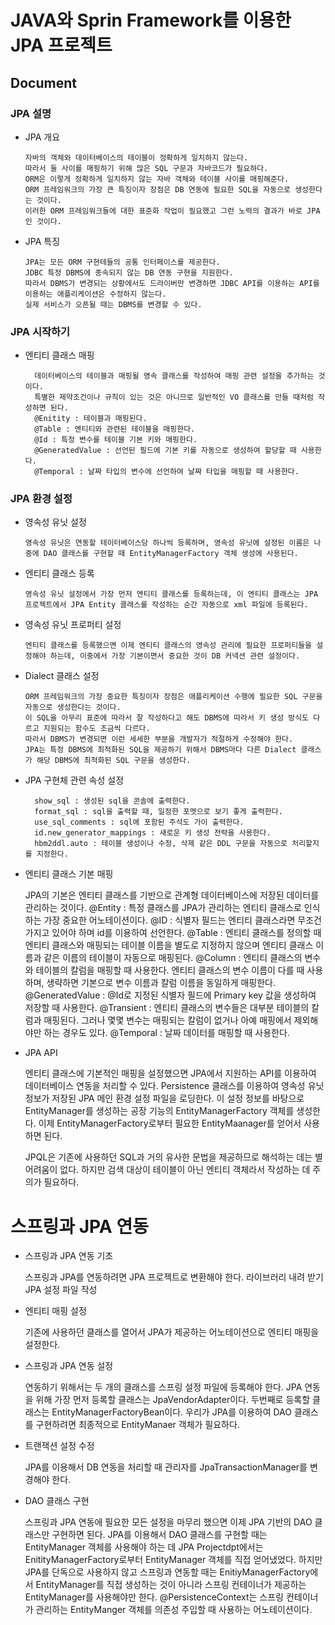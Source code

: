 # JAVA와 Sprin Framework를 이용한 JPA 프로젝트

## Document

### JPA 설명

-   JPA 개요

        자바의 객체와 데이터베이스의 테이블이 정확하게 일치하지 않는다. 
        따라서 둘 사이를 매핑하기 위해 많은 SQL 구문과 자바코드가 필요하다. 
        ORM은 이렇게 정확하게 일치하지 않는 자바 객체와 테이블 사이를 매핑해준다. 
        ORM 프레임워크의 가장 큰 특징이자 장점은 DB 연동에 필요한 SQL을 자동으로 생성한다는 것이다. 
        이러한 ORM 프레임워크들에 대한 표준화 작업이 필요했고 그런 노력의 결과가 바로 JPA인 것이다.

-   JPA 특징

        JPA는 모든 ORM 구현테들의 공통 인터페이스를 제공한다. 
        JDBC 특정 DBMS에 종속되지 않는 DB 연동 구현을 지원한다. 
        따라서 DBMS가 변경되는 상황에서도 드라이버만 변경하면 JDBC API를 이용하는 API를 이용하는 애플리케이션은 수정하지 않는다. 
        실제 서비스가 오픈될 때는 DBMS를 변경할 수 있다.


### JPA 시작하기 

- 엔티티 클래스 매핑  

        데이터베이스의 테이블과 매핑될 영속 클래스를 작성하여 매핑 관련 설정을 추가하는 것이다. 
        특별한 제약조건이나 규칙이 있는 것은 아니므로 일반적인 VO 클래스를 만들 때처럼 작성하면 된다. 
        @Enitity : 테이블과 매핑된다.
        @Table : 엔티티와 관련된 테이블을 매핑한다.
        @Id : 특정 변수를 테이블 기본 키와 매핑한다.
        @GeneratedValue : 선언된 필드에 기본 키를 자동으로 생성하여 할당할 때 사용한다.
        @Temporal : 날짜 타입의 변수에 선언하여 날짜 타입을 매핑할 때 사용한다.

### JPA 환경 설정

-   영속성 유닛 설정

        영속성 유닛은 연동할 테이터베이스당 하나씩 등록하며, 영속성 유닛에 설정된 이름은 나중에 DAO 클래스를 구현할 때 EntityManagerFactory 객체 생성에 사용된다.
        

-   엔티티 클래스 등록

        영속성 유닛 설정에서 가장 먼저 엔티티 클래스를 등록하는데, 이 엔티티 클래스는 JPA 프로젝트에서 JPA Entity 클래스를 작성하는 순간 자동으로 xml 파일에 등록된다. 

-   영속성 유닛 프로퍼티 설정

        엔티티 클래스를 등록했으면 이제 엔티티 클래스의 영속성 관리에 필요한 프로퍼티들을 설정해야 하는데, 이중에서 가장 기본이면서 중요한 것이 DB 커넥션 관련 설정이다. 

-   Dialect 클래스 설정

        ORM 프레임워크의 가장 중요한 특징이자 장점은 애플리케이션 수행에 필요한 SQL 구문을 자동으로 생성한다는 것이다. 
        이 SQL을 아무리 표준에 따라서 잘 작성하다고 해도 DBMS에 따라서 키 생성 방식도 다르고 지원되는 함수도 조금씩 다르다. 
        따라서 DBMS가 변경되면 이런 세세한 부분을 개발자가 적절하게 수정해야 한다.
        JPA는 특정 DBMS에 최적화된 SQL을 제공하기 위해서 DBMS마다 다른 Dialect 클래스가 해당 DBMS에 최적화된 SQL 구문을 생성한다.

- JPA 구현체 관련 속성 설정

		show_sql : 생성된 sql을 콘솔에 출력한다.
		format_sql : sql을 출력할 때, 일정한 포멧으로 보기 좋게 출력한다.
		use_sql_comments : sql에 포함된 주석도 가이 출력한다.
		id.new_generator_mappings : 새로운 키 생성 전략을 사용한다.
		hbm2ddl.auto : 테이블 생성이나 수정, 삭제 같은 DDL 구문을 자동으로 처리할지를 지정한다.
		
- 엔티티 클래스 기본 매핑

	JPA의 기본은 엔티티 클래스를 기반으로 관계형 데이터베이스에 저장된 데이터를 관리하는 것이다.
	@Entity : 특정 클래스를 JPA가 관리하는 엔티티 클래스로 인식하는 가장 중요한 어노테이션이다.
	@ID : 식별자 필드는 엔티티 클래스라면 무조건 가지고 있어야 하며 id를 이용하여 선언한다.
	@Table : 엔티티 클래스를 정의할 때 엔티티 클래스와 매핑되는 테이블 이름을 별도로 지정하지 않으며 엔티티 클래스 이름과 같은 이름의 테이블이 자동으로 매핑된다.
	@Column : 엔티티 클래스의 변수와 테이블의 칼럼을 매핑할 때 사용한다. 엔티티 클래스의 변수 이름이 다를 때 사용하며, 생략하면 기본으로 변수 이름과 칼럼 이름을 동일하게 매핑한다.
	@GeneratedValue : @Id로 지정된 식별자 필드에 Primary key 값을 생성하여 저장할 때 사용한다.
	@Transient : 엔티티 클래스의 변수들은 대부분 테이블의 칼럼과 매핑된다. 그러나 몇몇 변수는 매핑되는 칼럼이 없거나 아예 매핑에서 제외해야만 하는 경우도 있다.
	@Temporal : 날짜 데이터를 매핑할 때 사용한다. 

- JPA API

	엔티티 클래스에 기본적인 매핑을 설정했으면 JPA에서 지원하는 API를 이용하여 데이터베이스 연동을 처리할 수 있다.
		Persistence 클래스를 이용하여 영속성 유닛 정보가 저장된 JPA 메인 환경 설정 파일을 로딩한다.
		이 설정 정보를 바탕으로 EntityManager를 생성하는 공장 기능의 EntityManagerFactory 객체를 생성한다.
		이제 EntityManagerFactory로부터 필요한 EntityMaanager를 얻어서 사용하면 된다.
	
	JPQL은 기존에 사용하던 SQL과 거의 유사한 문법을 제공하므로 해석하는 데는 별 어려움이 없다. 
	하지만 검색 대상이 테이블이 아닌 엔티티 객체라서 작성하는 데 주의가 필요하다.


# 스프링과 JPA 연동

- 스프링과 JPA 연동 기초

	스프링과 JPA를 연동하려면 JPA 프로젝트로 변환해야 한다.
	라이브러리 내려 받기
	JPA 설정 파일 작성

- 엔티티 매핑 설정

	기존에 사용하던 클래스를 열어서 JPA가 제공하는 어노테이션으로 엔티티 매핑을 설정한다.

- 스프링과 JPA 연동 설정

	연동하기 위해서는 두 개의 클래스를 스프링 설정 파일에 <BEAN> 등록해야 한다.
	JPA 연동을 위해 가장 먼저 등록할 클래스는 JpaVendorAdapter이다.
	두번째로 등록할 클래스는 EntityManagerFactoryBean이다.
	우리가 JPA를 이용하여 DAO 클래스를 구현하려면 최종적으로 EntityManaer 객체가 필요하다.

- 트랜잭션 설정 수정

	JPA를 이용해서 DB 연동을 처리할 때 관리자를 JpaTransactionManager를 변경해야 한다.

- DAO 클래스 구현

	스프링과 JPA 연동에 필요한 모든 설정을 마무리 했으면 이제 JPA 기반의 DAO 클래스만 구현하면 된다.
	JPA를 이용해서 DAO 클래스를 구현할 때는 EntityManager 객체를 사용해야 하는 데 JPA Projectdpt에서는 EnitityManagerFactory로부터 EntityManager 객체를 직접 얻어냈었다.
	하지만 JPA를 단독으로 사용하지 않고 스프링과 연동할 때는 EnitiyManagerFactory에서 EntityManager를 직접 생성하는 것이 아니라 스프링 컨테이너가 제공하는 EntityManager를 사용해야만 한다.
	@PersistenceContext는 스프링 컨테이너가 관리하는 EntityManger 객체를 의존성 주입할 때 사용하는 어노테이션이다.
